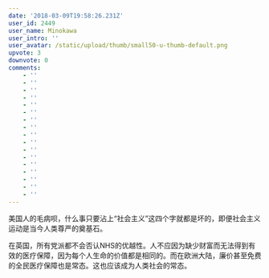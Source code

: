 ```yaml
---
date: '2018-03-09T19:58:26.231Z'
user_id: 2449
user_name: Minokawa
user_intro: ''
user_avatar: /static/upload/thumb/small50-u-thumb-default.png
upvote: 3
downvote: 0
comments:
    - ''
    - ''
    - ''
    - ''
    - ''
    - ''
    - ''
    - ''
    - ''
    - ''
    - ''
    - ''
    - ''
    - ''
    - ''
    - ''
    - ''
---
```


美国人的毛病呗，什么事只要沾上“社会主义”这四个字就都是坏的，即便社会主义运动是当今人类尊严的奠基石。

在英国，所有党派都不会否认NHS的优越性。人不应因为缺少财富而无法得到有效的医疗保障，因为每个人生命的价值都是相同的。而在欧洲大陆，廉价甚至免费的全民医疗保障也是常态。这也应该成为人类社会的常态。

